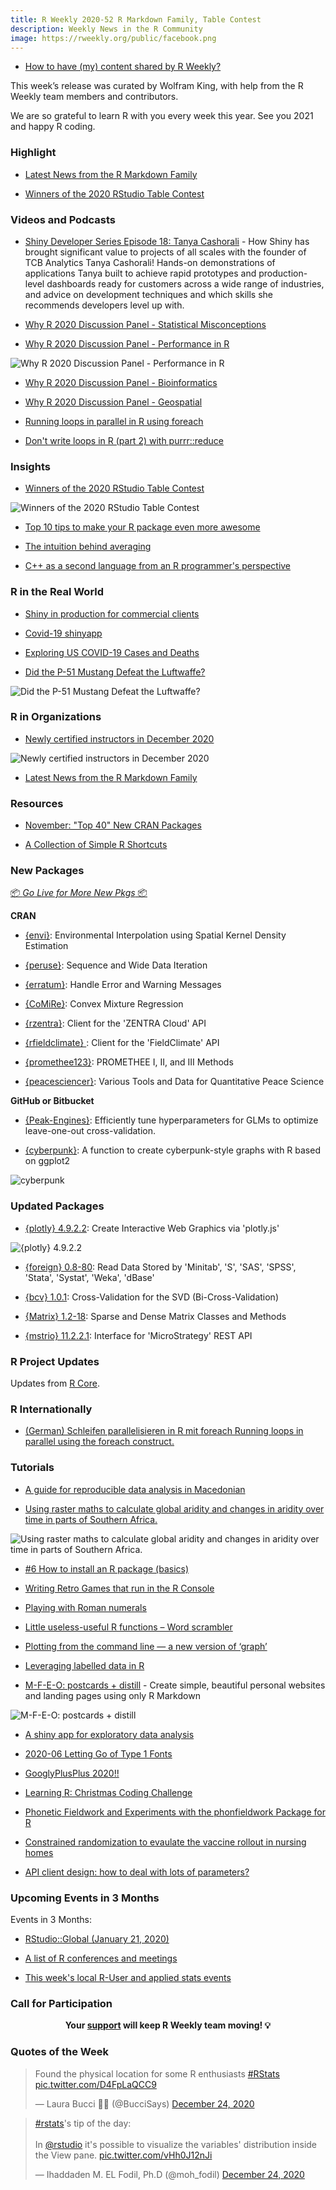 ```yaml
---
title: R Weekly 2020-52 R Markdown Family, Table Contest
description: Weekly News in the R Community
image: https://rweekly.org/public/facebook.png
---
```


+ [How to have (my) content shared by R Weekly?](https://github.com/rweekly/rweekly.org#how-to-have-my-content-shared-by-r-weekly)

This week’s release was curated by Wolfram King, with help from the R Weekly team members and contributors.

We are so grateful to learn R with you every week this year. See you 2021 and happy R coding.

###  Highlight

+ [Latest News from the R Markdown Family](https://blog.rstudio.com/2020/12/21/rmd-news/)

+ [Winners of the 2020 RStudio Table Contest](https://blog.rstudio.com/2020/12/23/winners-of-the-2020-rstudio-table-contest/)

###  Videos and Podcasts

+ [Shiny Developer Series Episode 18: Tanya Cashorali](https://youtu.be/LjN1khZrppo)  - How Shiny has brought significant value to projects of all scales with the founder of TCB Analytics Tanya Cashorali! Hands-on demonstrations of applications Tanya built to achieve rapid prototypes and production-level dashboards ready for customers across a wide range of industries, and advice on development techniques and which skills she recommends developers level up with.

+ [Why R 2020 Discussion Panel - Statistical Misconceptions](http://whyr.pl//foundation/2020/Stats_Panel/)

+ [Why R 2020 Discussion Panel - Performance in R](http://whyr.pl/foundation/2020/Performance_Panel/)

![Why R 2020 Discussion Panel - Performance in R](https://raw.githubusercontent.com/rweekly/image/master/2020/performance.png)

+ [Why R 2020 Discussion Panel - Bioinformatics](http://whyr.pl/foundation/2020/Bio_Panel/)

+ [Why R 2020 Discussion Panel - Geospatial](http://whyr.pl/foundation/2020/Geo_Panel/)

+ [Running loops in parallel in R using foreach](https://youtu.be/0P5On0GJf14)

+ [Don't write loops in R (part 2) with purrr::reduce](https://www.youtube.com/watch?v=vxaKamox_CQ)

### Insights

+ [Winners of the 2020 RStudio Table Contest](https://blog.rstudio.com/2020/12/23/winners-of-the-2020-rstudio-table-contest/)

![Winners of the 2020 RStudio Table Contest](https://raw.githubusercontent.com/rweekly/image/master/2020/table-contest.png)

+ [Top 10 tips to make your R package even more awesome](https://martinctc.github.io/blog/make-package-even-more-awesome/)

+ [The intuition behind averaging](https://thestatsguy.rbind.io/post/2020/12/26/the-intuition-behind-averaging/)

+ [C++ as a second language from an R programmer's perspective](http://chainsawriot.com/mannheim/2020/12/26/aoc.html)

### R in the Real World

+ [Shiny in production for commercial clients](http://freerangestats.info/blog/2020/12/21/rmit-dashboard)

+ [Covid-19 shinyapp](http://r-posts.com/covid-19-shinyapp/)

+ [Exploring US COVID-19 Cases and Deaths](https://blog.rstudio.com/2020/12/23/exploring-us-covid-19-cases/)


+ [Did the P-51 Mustang Defeat the Luftwaffe?](https://scweiss.blogspot.com/2020/12/did-p-51-mustang-defeat-luftwaffe.html)

![Did the P-51 Mustang Defeat the Luftwaffe?](https://raw.githubusercontent.com/rweekly/image/master/2020/p51.png)

###  R in Organizations

+ [Newly certified instructors in December 2020](https://education.rstudio.com/blog/2020/12/november-2020-instructors/)

![Newly certified instructors in December 2020](https://raw.githubusercontent.com/rweekly/image/master/2020/codebreaker.png)

+ [Latest News from the R Markdown Family](https://blog.rstudio.com/2020/12/21/rmd-news/)


###  Resources

+ [November: "Top 40" New CRAN Packages](https://rviews.rstudio.com/2020/12/22/november-top-40-new-cran-packages/)

+ [A Collection of Simple R Shortcuts](http://karolis.koncevicius.lt/posts/collection_of_simple_r_shortcuts/)

###  New Packages

<p class="added-hostname"><a href="https://rweekly.org/live" target="_blank" class="externalLink">📦 <i>Go Live for More New Pkgs</i> 📦</a></p>

**CRAN**

+ [{envi}](https://cran.r-project.org/package=envi): Environmental Interpolation using Spatial Kernel Density Estimation

+ [{peruse}](https://cran.r-project.org/package=peruse):  Sequence and Wide Data Iteration

+ [{erratum}](https://cran.r-project.org/package=erratum): Handle Error and Warning Messages

+ [{CoMiRe}](https://cran.r-project.org/package=CoMiRe): Convex Mixture Regression

+ [{rzentra}](https://cran.r-project.org/package=rzentra):  Client for the 'ZENTRA Cloud' API

+ [{rfieldclimate} ](https://cran.r-project.org/package=rfieldclimate): Client for the 'FieldClimate' API

+ [{promethee123}](https://cran.r-project.org/package=promethee123): PROMETHEE I, II, and III Methods

+ [{peacesciencer}](https://cran.r-project.org/package=peacesciencer): Various Tools and Data for Quantitative Peace Science



**GitHub or Bitbucket**

+ [{Peak-Engines}](https://github.com/rnburn/peak-engines): Efficiently tune hyperparameters for GLMs to optimize leave-one-out cross-validation.

+ [{cyberpunk}](https://github.com/r-coderdotcom/cyberpunk): A function to create cyberpunk-style graphs with R based on ggplot2

![cyberpunk](https://raw.githubusercontent.com/rweekly/image/master/2020/cyber-punk.png)

### Updated Packages


+ [{plotly} 4.9.2.2](https://cran.r-project.org/package=plotly): Create Interactive Web Graphics via 'plotly.js'

![{plotly} 4.9.2.2](https://raw.githubusercontent.com/rweekly/image/master/2020/plotly.png)

+ [{foreign} 0.8-80](https://cran.r-project.org/package=foreign): Read Data Stored by 'Minitab', 'S', 'SAS', 'SPSS', 'Stata',
'Systat', 'Weka', 'dBase'

+ [{bcv} 1.0.1](https://cran.r-project.org/package=bcv): Cross-Validation for the SVD (Bi-Cross-Validation)

+ [{Matrix} 1.2-18](https://cran.r-project.org/package=Matrix): Sparse and Dense Matrix Classes and Methods

+ [{mstrio} 11.2.2.1](https://cran.r-project.org/package=mstrio): Interface for 'MicroStrategy' REST API

###  R Project Updates

Updates from [R Core](http://developer.r-project.org/blosxom.cgi/R-devel/NEWS).


### R Internationally


+ [(German) Schleifen parallelisieren in R mit foreach Running loops in parallel using the foreach construct.](https://youtu.be/xrfW-p0aJ4Q)


###  Tutorials

+ [A guide for reproducible data analysis in Macedonian](https://www.discindo.org/post/2020-12-25-a-guide-for-reproducible-data-analysis-in-macedonian/)

+ [Using raster maths to calculate global aridity and changes in aridity over time in parts of Southern Africa.](https://www.painblogr.org/2020-12-15-climate-change)

![Using raster maths to calculate global aridity and changes in aridity over time in parts of Southern Africa.](https://raw.githubusercontent.com/rweekly/image/master/2020/raster-data.png)

+ [#6 How to install an R package (basics)](https://www.rinproduction.com/en/posts/006-install-an-r-package/)


+ [Writing Retro Games that run in the R Console](https://rolkra.github.io/R-Console-Gaming/)

+ [Playing with Roman numerals](http://r.iresmi.net/2020/12/25/playing-with-roman-numerals/)


+ [Little useless-useful R functions – Word scrambler](https://tomaztsql.wordpress.com/2020/12/24/little-useless-useful-r-functions-word-scrambler/)

+ [Plotting from the command line — a new version of ‘graph’](https://radfordneal.wordpress.com/2020/12/22/plotting-from-the-command-line-a-new-version-of-graph/)

+ [Leveraging labelled data in R](https://www.pipinghotdata.com/posts/2020-12-23-leveraging-labelled-data-in-r)


+ [M-F-E-O: postcards + distill](https://alison.rbind.io/post/2020-12-22-postcards-distill/) - Create simple, beautiful personal websites and landing pages using only R Markdown

![M-F-E-O: postcards + distill](https://raw.githubusercontent.com/rweekly/image/master/2020/postcard.png)


+ [A shiny app for exploratory data analysis](https://statisticaloddsandends.wordpress.com/2020/12/22/a-shiny-app-for-exploratory-data-analysis/)

+ [2020-06  Letting Go of Type 1 Fonts](https://stattech.wordpress.fos.auckland.ac.nz/2020/12/23/2020-06-letting-go-of-type-1-fonts/)

+ [GooglyPlusPlus 2020!!](https://gigadom.in/2020/12/22/googlyplusplus-2020/)

+ [Learning R: Christmas Coding Challenge](https://blog.ephorie.de/learning-r-christmas-coding-challenge)

+ [Phonetic Fieldwork and Experiments with the phonfieldwork Package for R](https://ropensci.org/blog/2020/12/22/phonfieldwork-phonetic-fieldwork-and-experiments/)

+ [Constrained randomization to evaulate the vaccine rollout in nursing homes](https://www.rdatagen.net/post/2020-12-22-constrained-randomization-to-evaulate-the-vaccine-rollout-in-nursing-homes/)

+ [API client design: how to deal with lots of parameters?](https://recology.info/2020/12/api-client-params/)

<!--<div class="post-more-begin></div><div class="post-more-end"></div>-->



###  Upcoming Events in 3 Months

Events in 3 Months:

+ [RStudio::Global (January 21, 2020)](https://global.rstudio.com/student/catalog)

+ [A list of R conferences and meetings](https://jumpingrivers.github.io/meetingsR/events.html)

+ [This week's local R-User and applied stats events](https://community.rstudio.com/c/irl)


###  Call for Participation


<p class="hide-support added-hostname support-rweekly" style="text-align: center;font-weight: bold;">Your <a class="non-visited externalLink" href="https://www.patreon.com/rweekly" onclick="pas(this)">support</a> will keep R Weekly team moving! 💡</p>

###  Quotes of the Week

<blockquote class="twitter-tweet"><p lang="en" dir="ltr">Found the physical location for some R enthusiasts <a href="https://twitter.com/hashtag/RStats?src=hash&amp;ref_src=twsrc%5Etfw">#RStats</a> <a href="https://t.co/D4FpLaQCC9">pic.twitter.com/D4FpLaQCC9</a></p>&mdash; Laura Bucci 🎄🦭 (@BucciSays) <a href="https://twitter.com/BucciSays/status/1342193042841866241?ref_src=twsrc%5Etfw">December 24, 2020</a></blockquote> <script async src="https://platform.twitter.com/widgets.js" charset="utf-8"></script>

<blockquote class="twitter-tweet"><p lang="en" dir="ltr"><a href="https://twitter.com/hashtag/rstats?src=hash&amp;ref_src=twsrc%5Etfw">#rstats</a>&#39;s tip of the day: <br><br>In <a href="https://twitter.com/rstudio?ref_src=twsrc%5Etfw">@rstudio</a> it&#39;s possible to visualize the variables&#39; distribution inside the View pane. <a href="https://t.co/vHh0J12nJi">pic.twitter.com/vHh0J12nJi</a></p>&mdash; Ihaddaden M. EL Fodil, Ph.D (@moh_fodil) <a href="https://twitter.com/moh_fodil/status/1342218268715712520?ref_src=twsrc%5Etfw">December 24, 2020</a></blockquote> <script async src="https://platform.twitter.com/widgets.js" charset="utf-8"></script>
